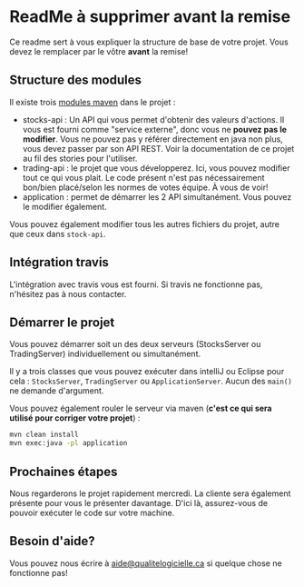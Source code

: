 # ReadMe à supprimer avant la remise

Ce readme sert à vous expliquer la structure de base de votre projet. Vous devez le remplacer par le vôtre **avant** la remise!

## Structure des modules

Il existe trois [modules maven](https://maven.apache.org/guides/mini/guide-multiple-modules.html) dans le projet : 

 * stocks-api : Un API qui vous permet d'obtenir des valeurs d'actions. Il vous est fourni comme "service externe", donc vous ne **pouvez pas le modifier**. Vous ne pouvez pas y référer directement en java non plus, vous devez passer par son API REST. Voir la documentation de ce projet au fil des stories pour l'utiliser.
 * trading-api : le projet que vous développerez. Ici, vous pouvez modifier tout ce qui vous plait. Le code présent n'est pas nécessairement bon/bien placé/selon les normes de votes équipe. À vous de voir!
 * application : permet de démarrer les 2 API simultanément. Vous pouvez le modifier également.
 
Vous pouvez également modifier tous les autres fichiers du projet, autre que ceux dans `stock-api`.

## Intégration travis

L'intégration avec travis vous est fourni. Si travis ne fonctionne pas, n'hésitez pas à nous contacter.

## Démarrer le projet

Vous pouvez démarrer soit un des deux serveurs (StocksServer ou TradingServer) individuellement ou simultanément.

Il y a trois classes que vous pouvez exécuter dans intelliJ ou Eclipse pour cela : `StocksServer`, `TradingServer` ou `ApplicationServer`. Aucun des `main()` ne demande d'argument.

Vous pouvez également rouler le serveur via maven (**c'est ce qui sera utilisé pour corriger votre projet**) : 

```bash
mvn clean install
mvn exec:java -pl application
```

## Prochaines étapes

Nous regarderons le projet rapidement mercredi. La cliente sera également présente pour vous le présenter davantage. D'ici là, assurez-vous de pouvoir exécuter le code sur votre machine.

## Besoin d'aide?

Vous pouvez nous écrire à aide@qualitelogicielle.ca si quelque chose ne fonctionne pas!